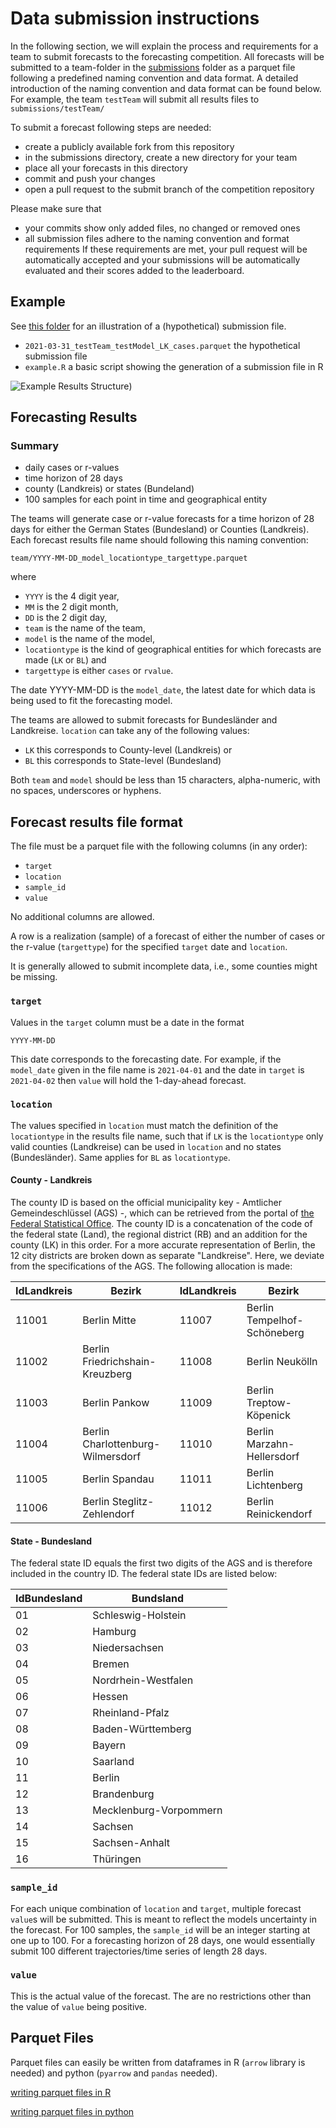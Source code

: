 # Data submission instructions

In the following section, we will explain the process and requirements for a team to submit forecasts to the forecasting competition.
All forecasts will be submitted to a team-folder in the [submissions](./) folder as a parquet file following a predefined naming convention and data format. A detailed introduction of the naming convention and data format can be found below. For example, the team `testTeam` will submit all results files to `submissions/testTeam/`

To submit a forecast following steps are needed:
* create a publicly available fork from this repository
* in the submissions directory, create a new directory for your team
* place all your forecasts in this directory
* commit and push your changes
* open a pull request to the submit branch of the competition repository


Please make sure that
* your commits show only added files, no changed or removed ones
* all submission files adhere to the naming convention and format requirements
If these requirements are met, your pull request will be automatically accepted and your submissions will be automatically evaluated and their scores added to the leaderboard.


## Example

See [this folder](https://github.com/rki-daki-fws/forecast-competition/blob/main/examples) for an illustration of a (hypothetical) submission file. 
- `2021-03-31_testTeam_testModel_LK_cases.parquet` the hypothetical submission file
- `example.R`  a basic script showing the generation of a submission file in R


![Example Results Structure](https://github.com/rki-daki-fws/forecast-competition/blob/main/examples/example.PNG))


## Forecasting Results

### Summary

- daily cases or r-values
- time horizon of 28 days
- county (Landkreis) or states (Bundeland)
- 100 samples for each point in time and geographical entity

The teams will generate case or r-value forecasts for a time horizon of 28 days for either the German States (Bundesland) or Counties (Landkreis).  
Each forecast results file name should following this naming convention:

    team/YYYY-MM-DD_model_locationtype_targettype.parquet
    
where

- `YYYY` is the 4 digit year, 
- `MM` is the 2 digit month,
- `DD` is the 2 digit day,
- `team` is the name of the team, 
- `model` is the name of the model,
- `locationtype` is the kind of geographical entities for which forecasts are made (`LK` or `BL`) and
- `targettype` is either `cases` or `rvalue`. 

The date YYYY-MM-DD is the `model_date`, the latest date for which data is being used to fit the forecasting model. 

The teams are allowed to submit forecasts for Bundesländer and Landkreise. `location` can take any of the following values:

- `LK` this corresponds to County-level (Landkreis) or
- `BL` this corresponds to State-level (Bundesland)
 

Both `team` and `model` should be less than 15 characters, 
alpha-numeric, with no spaces, underscores or hyphens.


## Forecast results file format

The file must be a parquet file with the following columns (in any order):

- `target`
- `location`
- `sample_id`
- `value`

No additional columns are allowed.

A row is a realization (sample) of a forecast of either the number of cases or the r-value (`targettype`) for the specified `target` date and `location`.  

It is generally allowed to submit incomplete data, i.e., some counties might be missing.

### `target`

Values in the `target` column must be a date in the format

    YYYY-MM-DD

This date corresponds to the forecasting date. For example, if the `model_date` given in the file name is `2021-04-01` and the date in `target` is `2021-04-02` then `value` will hold the 1-day-ahead forecast.

### `location`

The values specified in `location` must match the definition of the `locationtype` in the results file name, such that if `LK` is the `locationtype` only valid counties (Landkreise) can be used in `location` and no states (Bundesländer). Same applies for `BL` as `locationtype`. 

#### County - Landkreis
The county ID is based on the official municipality key - Amtlicher Gemeindeschlüssel (AGS) -, which can be retrieved from the portal of [the Federal Statistical Office](https://www.destatis.de/DE/Themen/Laender-Regionen/Regionales/Gemeindeverzeichnis/Administrativ/Archiv/GVAuszugQ/AuszugGV2QAktuell.html). The county ID is a concatenation of the code of the federal state (Land), the regional district (RB) and an addition for the county (LK) in this order. For a more accurate representation of Berlin, the 12 city districts are broken down as separate "Landkreise". Here, we deviate from the specifications of the AGS. The following allocation is made:

| IdLandkreis | Bezirk | IdLandkreis | Bezirk |  
| ----------- | ------ | ----------- | ------ |  
|11001 | Berlin Mitte | 11007 | Berlin Tempelhof-Schöneberg |  
|11002 | Berlin Friedrichshain-Kreuzberg | 11008 | Berlin Neukölln |  
|11003 | Berlin Pankow | 11009 | Berlin Treptow-Köpenick |  
|11004 | Berlin Charlottenburg-Wilmersdorf| 11010 | Berlin Marzahn-Hellersdorf |  
|11005 | Berlin Spandau | 11011 | Berlin Lichtenberg |  
|11006 | Berlin Steglitz-Zehlendorf | 11012 | Berlin Reinickendorf|  

#### State - Bundesland

The federal state ID equals the first two digits of the AGS and is therefore included in the country ID. The federal state IDs are listed below:

| IdBundesland | Bundsland |  
| ----------- | ------ |   
| 01 |  Schleswig-Holstein |
| 02 |  Hamburg |
| 03 |  Niedersachsen |
| 04 |  Bremen |
| 05 |  Nordrhein-Westfalen |
| 06 |  Hessen |
| 07 |  Rheinland-Pfalz |
| 08 | Baden-Württemberg |
| 09 | Bayern |
| 10 | Saarland |
| 11 | Berlin |
| 12 | Brandenburg |
| 13 | Mecklenburg-Vorpommern |
| 14 | Sachsen |
| 15 | Sachsen-Anhalt |
| 16 | Thüringen |

### `sample_id`

For each unique combination of `location` and `target`, multiple forecast `value`s will be submitted. This is meant to reflect the models uncertainty in the forecast. For 100 samples, the `sample_id` will be an integer starting at one up to 100. For a forecasting horizon of 28 days, one would essentially submit 100 different trajectories/time series of length 28 days.

### `value`

This is the actual value of the forecast. The are no restrictions other than the value of `value` being positive. 

## Parquet Files

Parquet files can easily be written from dataframes in R (`arrow` library is needed) and python (`pyarrow` and `pandas` needed). 

[writing parquet files in R](https://arrow.apache.org/docs/r/reference/write_parquet.html)

[writing parquet files in python](https://pandas.pydata.org/pandas-docs/version/1.1/reference/api/pandas.DataFrame.to_parquet.html)
